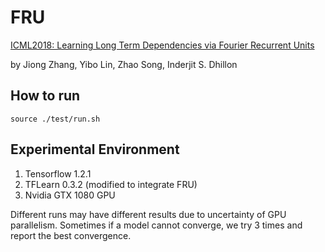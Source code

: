 # FRU

[ICML2018: Learning Long Term Dependencies via Fourier Recurrent Units](https://arxiv.org/pdf/1803.06585.pdf)

by Jiong Zhang, Yibo Lin, Zhao Song, Inderjit S. Dhillon

## How to run 

~~~
source ./test/run.sh
~~~

## Experimental Environment

1. Tensorflow 1.2.1
2. TFLearn 0.3.2 (modified to integrate FRU)
3. Nvidia GTX 1080 GPU 

Different runs may have different results due to uncertainty of GPU parallelism. 
Sometimes if a model cannot converge, we try 3 times and report the best convergence. 

